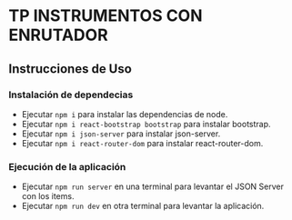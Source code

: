 # TP INSTRUMENTOS CON ENRUTADOR

## Instrucciones de Uso

### Instalación de dependecias

- Ejecutar `npm i` para instalar las dependencias de node.
- Ejecutar `npm i react-bootstrap bootstrap` para instalar bootstrap.
- Ejecutar `npm i json-server` para instalar json-server.
- Ejecutar `npm i react-router-dom` para instalar react-router-dom.

### Ejecución de la aplicación

- Ejecutar `npm run server` en una terminal para levantar el JSON Server con los items.
- Ejecutar `npm run dev` en otra terminal para levantar la aplicación.
